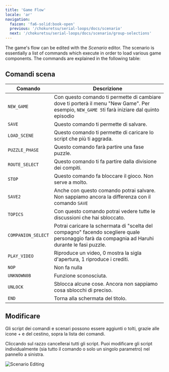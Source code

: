 ```yaml
---
title: 'Game Flow'
locale: 'ar'
navigation:
  faicon: 'fa6-solid:book-open'
  previous: '/chokuretsu/serial-loops/docs/scenario'
  next: '/chokuretsu/serial-loops/docs/scenario/group-selections'
---
```

The game's flow can be edited with the _Scenario_ editor. The scenario is essentially a list of commands which execute in order to load various game
components. The commands are explained in the following table:

## Comandi scena
| Comando | Descrizione |
|---------|-------------|
| `NEW_GAME` | Con questo comando ti permette di cambiare dove ti porterà il menu "New Game". Per esempio, `NEW_GAME 5`ti farà iniziare dal quinto episodio |
| `SAVE` | Questo comando ti permette di salvare. |
| `LOAD_SCENE` | Questo comando ti permette di caricare lo script che più ti aggrada. |
| `PUZZLE_PHASE` | Questo comando farà partire una fase puzzle. |
| `ROUTE_SELECT` | Questo comando ti fa partire dalla divisione dei compiti. |
| `STOP` | Questo comando fa bloccare il gioco. Non serve a molto. |
| `SAVE2` | Anche con questo comando potrai salvare. Non sappiamo ancora la differenza con il comando `SAVE`|
| `TOPICS` | Con questo comando potrai vedere tutte le discussioni che hai sbloccato. |
| `COMPANION_SELECT` | Potrai caricare la schermata di "scelta del compagno" facendo scegliere quale personaggio farà da compagnia ad Haruhi durante le fasi puzzle. |
| `PLAY_VIDEO` | Riproduce un video, 0 mostra la sigla d'apertura, 1 riproduce i crediti. |
| `NOP` | Non fa nulla |
| `UNKNOWN0B` | Funzione sconosciuta. |
| `UNLOCK` | Sblocca alcune cose. Ancora non sappiamo cosa sblocchi di preciso. |
| `END` | Torna alla schermata del titolo. |

## Modificare
Gli script dei comandi e scenari possono essere aggiunti o tolti, grazie alle icone + e del cestino, sopra la lista dei comandi.  

Cliccando sul razzo cancellerai tutti gli script. Puoi modificare gli script individualmente (sia tutto il comando o solo un singolo parametro) nel pannello a sinistra.

![Scenario Editing](/images/chokuretsu/serial-loops/scenario-editing.png)